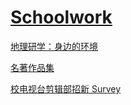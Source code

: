 # [Schoolwork](https://github.com/Coriginbe/Schoolwork)

[地理研学：身边的环境](地理研学：身边的环境.pptx)

[名著作品集](名著作品集.docx)

[校电视台剪辑部招新 Survey](校电视台剪辑部招新%20Survey.docx)
